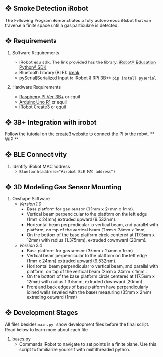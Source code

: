 ## ❖ Smoke Detection iRobot

The Following Program demonstrates a fully autonomous iRobot that can traverse a finite space until a gas particulate is detected. 

## ❖ Requirements
1. Software Requirements
   - iRobot edu sdk. The link provided has the library. [iRobot® Education Python® SDK](https://github.com/iRobotEducation/irobot-edu-python-sdk?tab=readme-ov-file#iroboteducation-python-sdk)
   - Bluetooth Library (BLE): [bleak](https://bleak.readthedocs.io/en/latest/)
   - pySerial(Serialized Input to iRobot & RPi 3B+): `pip install pyserial`

2. Hardware Requirements
   - [Raspberry PI Ver. 3B+](https://www.raspberrypi.com/products/raspberry-pi-3-model-b-plus/) or equil
   - [Arduino Uno R1](https://store-usa.arduino.cc/products/arduino-uno-rev3) or equil
   - [iRobot Create3](https://edu.irobot.com/shop/coding-robots/create?variant=269697) or equil

## ❖ 3B+ Integration with irobot

Follow the tutorial on the [create3](https://edu.irobot.com/learning-library/connect-create-3-to-raspberry-pi) website to connect the PI to the robot.
**
WIP
**

## ❖ BLE Connectivity
1. Identify iRobot MAC address
   - `Bluetooth(address="#irobot BLE MAC address")`
  
## ❖ 3D Modeling Gas Sensor Mounting
1. Onshape Software
      - *Version 1.0*
         - Base platform for gas sensor (35mm x 24mm x 1mm).
         - Vertical beam perpendicular to the platform on the left edge (1mm x 24mm) extruded upward (9.532mm).
         - Horizontal beam perpendicular to vertical beam, and parallel with platform, on top of the vertical beam (2mm x 24mm x 1mm).
         - On the bottom of the base platform circle centered at (17.5mm x 12mm) with radius (1.375mm), extruded downward (20mm).
      - *Version 2.0*
         - Base platform for gas sensor (35mm x 24mm x 1mm).
         - Vertical beam perpendicular to the platform on the left edge (1mm x 24mm) extruded upward (9.532mm).
         - Horizontal beam perpendicular to vertical beam, and parallel with platform, on top of the vertical beam (2mm x 24mm x 1mm).
         - On the bottom of the base platform circle centered at (17.5mm x 12mm) with radius 1.375mm, extruded downward (20mm).
         - Front and back edges of base platform have perpendicularly joined walls (leveled with the base) measuring (35mm x 2mm) extruding outward (1mm)

## ❖  Development Stages
All files besides `main.py ` show development files before the final script. Read below to learn more about each file

1. bases.py
   - Commands iRobot to navigate to set points in a finite plane. Use this script to familiarize yourself with multithreaded python.  

